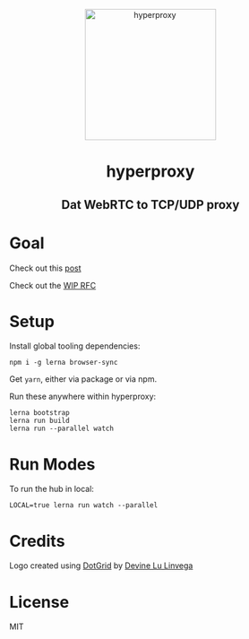 <p align="center">
  <a href="https://github.com/goonism/dat-hyperproxy/">
    <img alt="hyperproxy" src="https://github.com/goonism/dat-hyperproxy/blob/master/icon.png" width="234">
  </a>
</p>

<h1 align="center">
    hyperproxy
</h1>

<h2 align="center">
    Dat WebRTC to TCP/UDP proxy
</h2>

# Goal

Check out this [post](https://louisgv.me/2018/blog/dat-hyperproxy-concept/)

Check out the [WIP RFC](https://docs.google.com/document/d/1zvGN7hmeOVHOaQjCUr3XuNLZxZxvOn1u0GwVhR_ucB4/edit?usp=sharing)

# Setup

Install global tooling dependencies:

```
npm i -g lerna browser-sync
```

Get `yarn`, either via package or via npm.

Run these anywhere within hyperproxy:

```
lerna bootstrap
lerna run build
lerna run --parallel watch
```

# Run Modes

To run the hub in local:

```
LOCAL=true lerna run watch --parallel
```

# Credits

Logo created using [DotGrid](https://github.com/hundredrabbits/Dotgrid) by [Devine Lu Linvega](https://twitter.com/neauoire)

# License

MIT
